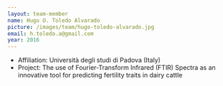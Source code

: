 ```yaml
---
layout: team-member
name: Hugo O. Toledo Alvarado
picture: /images/team/hugo-toledo-alvarado.jpg
email: h.toledo.a@gmail.com
year: 2016
---
```


- Affiliation: Università degli studi di Padova (Italy)
- Project: The use of Fourier-Transform Infrared (FTIR) Spectra as an innovative tool for predicting fertility traits in dairy cattle
